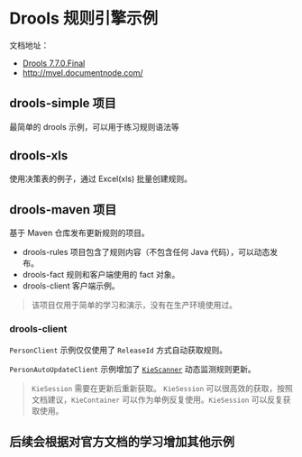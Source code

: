 # Drools 规则引擎示例

文档地址：

- [Drools 7.7.0.Final](https://docs.jboss.org/drools/release/7.7.0.Final/drools-docs/html_single/index.html)
- http://mvel.documentnode.com/


## drools-simple 项目

最简单的 drools 示例，可以用于练习规则语法等

## drools-xls

使用决策表的例子，通过 Excel(xls) 批量创建规则。

## drools-maven 项目

基于 Maven 仓库发布更新规则的项目。

- drools-rules 项目包含了规则内容（不包含任何 Java 代码），可以动态发布。
- drools-fact 规则和客户端使用的 fact 对象。
- drools-client 客户端示例。

>该项目仅用于简单的学习和演示，没有在生产环境使用过。

### drools-client

`PersonClient` 示例仅仅使用了 `ReleaseId` 方式自动获取规则。

`PersonAutoUpdateClient` 示例增加了 [`KieScanner`](https://docs.jboss.org/drools/release/7.7.0.Final/drools-docs/html_single/index.html#_kiescanner_2) 动态监测规则更新。

> `KieSession` 需要在更新后重新获取。
> `KieSession` 可以很高效的获取，按照文档建议，`KieContainer` 可以作为单例反复使用。`KieSession` 可以反复获取使用。

## 后续会根据对官方文档的学习增加其他示例